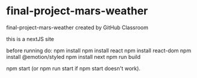 # final-project-mars-weather
final-project-mars-weather created by GitHub Classroom

this is a nextJS site

before running do:
  npm install
  npm install react
  npm install react-dom
  npm install @emotion/styled
  npm install next
  npm run build

  npm start (or npm run start if npm start doesn't work).
